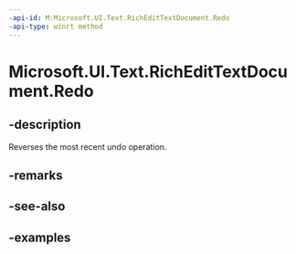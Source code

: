 ```yaml
---
-api-id: M:Microsoft.UI.Text.RichEditTextDocument.Redo
-api-type: winrt method
---
```


<!-- Method syntax.
public void RichEditTextDocument.Redo()
-->

# Microsoft.UI.Text.RichEditTextDocument.Redo


## -description

Reverses the most recent undo operation.

## -remarks

## -see-also

## -examples

